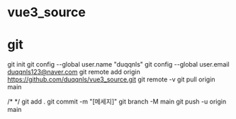 # vue3_source
# git

git init
git config --global user.name "duqqnls"
git config --global user.email duqqnls123@naver.com
git remote add origin https://github.com/duqqnls/vue3_source.git
git remote -v
git pull origin main

/* */
git add .
git commit -m "[메세지]"
git branch -M main
git push -u origin main
